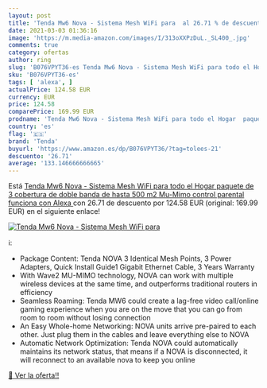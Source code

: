```yaml
---
layout: post
title: 'Tenda Mw6 Nova - Sistema Mesh WiFi para  al 26.71 % de descuento'
date: 2021-03-03 01:36:16
image: 'https://m.media-amazon.com/images/I/313oXXPzDuL._SL400_.jpg'
comments: true
category: ofertas
author: ring
slug: 'B076VPYT36-es Tenda Mw6 Nova - Sistema Mesh WiFi para todo el Hogar...'
sku: 'B076VPYT36-es'
tags: [ 'alexa', ]
actualPrice: 124.58 EUR
currency: EUR
price: 124.58
comparePrice: 169.99 EUR
prodname: 'Tenda Mw6 Nova - Sistema Mesh WiFi para todo el Hogar  paquete de 3  cobertura de doble banda de hasta 500 m2  Mu-Mimo  control parental  funciona con Alexa '
country: 'es'
flag: '🇪🇸'
brand: 'Tenda'
buyurl: 'https://www.amazon.es/dp/B076VPYT36/?tag=tolees-21'
descuento: '26.71'
average: '133.146666666665'
---
```


Está [Tenda Mw6 Nova - Sistema Mesh WiFi para todo el Hogar  paquete de 3  cobertura de doble banda de hasta 500 m2  Mu-Mimo  control parental  funciona con Alexa ](https://www.amazon.es/dp/B076VPYT36/?tag=tolees-21) con 26.71 de descuento por 124.58 EUR (original: 169.99 EUR) en el siguiente enlace!

[![Tenda Mw6 Nova - Sistema Mesh WiFi para ](https://m.media-amazon.com/images/I/313oXXPzDuL._SL400_.jpg)](https://www.amazon.es/dp/B076VPYT36/?tag=tolees-21)

ℹ️:

- Package Content: Tenda NOVA 3 Identical Mesh Points, 3 Power Adapters, Quick Install Guide1 Gigabit Ethernet Cable, 3 Years Warranty
- With Wave2 MU-MIMO technology, NOVA can work with multiple wireless devices at the same time, and outperforms traditional routers in efficiency
- Seamless Roaming: Tenda MW6 could create a lag-free video call/online gaming experience when you are on the move that you can go from room to room without losing connection
- An Easy Whole-home Networking: NOVA units arrive pre-paired to each other. Just plug them in the cables and leave everything else to NOVA
- Automatic Network Optimization: Tenda NOVA could automatically maintains its network status, that means if a NOVA is disconnected, it will reconnect to an available nova to keep you online

[🛒 Ver la oferta!!](https://www.amazon.es/dp/B076VPYT36/?tag=tolees-21)
